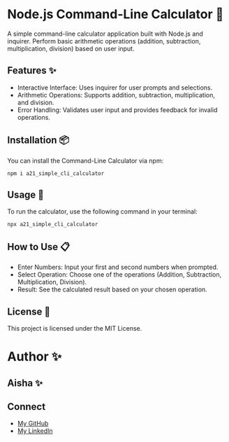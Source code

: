 # Node.js Command-Line Calculator 🧮
A simple command-line calculator application built with Node.js and inquirer. Perform basic arithmetic operations (addition, subtraction, multiplication, division) based on user input.

## Features ✨
- Interactive Interface: Uses inquirer for user prompts and selections.
- Arithmetic Operations: Supports addition, subtraction, multiplication, and division.
- Error Handling: Validates user input and provides feedback for invalid operations.

## Installation 📦
You can install the Command-Line Calculator via npm:

    npm i a21_simple_cli_calculator

## Usage 🚀
To run the calculator, use the following command in your terminal:

    npx a21_simple_cli_calculator

## How to Use 📋
- Enter Numbers: Input your first and second numbers when prompted.
- Select Operation: Choose one of the operations (Addition, Subtraction, Multiplication, Division).
- Result: See the calculated result based on your chosen operation.

## License 📄
This project is licensed under the MIT License.

# Author ✨
## Aisha ✨

## Connect

- [My GitHub](https://github.com/Ai-sha19)
- [My LinkedIn](https://www.linkedin.com/in/aisha-486a4b228/)

